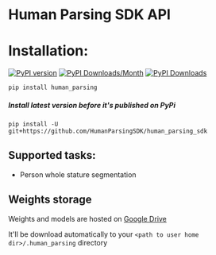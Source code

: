 # Human Parsing SDK API

# Installation:
[![PyPI version](https://badge.fury.io/py/huamn_parsing.svg)](https://badge.fury.io/py/huamn_parsing)
[![PyPI Downloads/Month](https://pepy.tech/badge/huamn_parsing/month)](https://pepy.tech/project/huamn_parsing)
[![PyPI Downloads](https://pepy.tech/badge/huamn_parsing)](https://pepy.tech/project/huamn_parsing)

`pip install human_parsing`

##### Install latest version before it's published on PyPi
`pip install -U git+https://github.com/HumanParsingSDK/human_parsing_sdk`

## Supported tasks:
* Person whole stature segmentation

## Weights storage
Weights and models are hosted on [Google Drive](https://drive.google.com/drive/folders/1CPyT08JIRvxYxJZYqVy90n6UwL0Tkj3t?usp=sharing)

It'll be download automatically to your `<path to user home dir>/.human_parsing` directory
